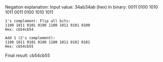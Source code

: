  Negation explanation:
    Input value: 34ab34ab (hex)
    In binary: 0011 0100 1010 1011 0011 0100 1010 1011

    1's complement: Flip all bits:
    1100 1011 0101 0100 1100 1011 0101 0100
    Hex: cb54cb54

    Add 1 (2's complement):
    1100 1011 0101 0100 1100 1011 0101 0101
    Hex: cb54cb55

   Final result: cb54cb55

